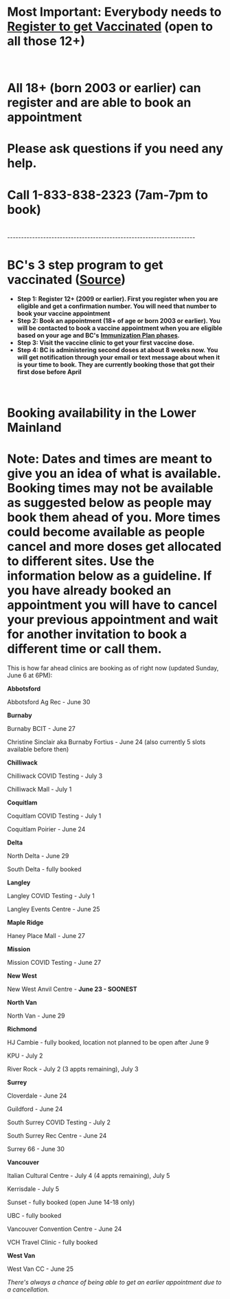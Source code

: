 # Most Important: Everybody needs to [Register to get Vaccinated](https://www.getvaccinated.gov.bc.ca/s/) (open to all those 12+)

&#x200B;

# All 18+ (born 2003 or earlier) can register and are able to book an appointment

# Please ask questions if you need any help.

# Call 1-833-838-2323 (7am-7pm to book)

# 

\--------------------------------------------------------------------

# BC's 3 step program to get vaccinated ([Source](https://www2.gov.bc.ca/getvaccinated.html))

* **Step 1: Register 12+ (2009 or earlier). First you register when you are eligible and get a confirmation number. You will need that number to book your vaccine appointment**
* **Step 2: Book an appointment (18+ of age or born 2003 or earlier). You will be contacted to book a vaccine appointment when you are eligible based on your age and BC's** [**Immunization Plan phases**](https://www2.gov.bc.ca/gov/content/covid-19/vaccine/plan#general-population)**.** 
* **Step 3: Visit the vaccine clinic to get your first vaccine dose.**
* **Step 4: BC is administering second doses at about 8 weeks now.  You will get notification through your email or text message about when it is your time to book.  They are currently booking those that got their first dose before April**

&#x200B;

# Booking availability in the Lower Mainland

# Note: Dates and times are meant to give you an idea of what is available. Booking times may not be available as suggested below as people may book them ahead of you.  More times could become available as people cancel and more doses get allocated to different sites.  Use the information below as a guideline. If you have already booked an appointment you will have to cancel your previous appointment and wait for another invitation to book a different time or call them.

 

This is how far ahead clinics are booking as of right now (updated Sunday, June 6 at 6PM):

**Abbotsford**

Abbotsford Ag Rec - June 30

**Burnaby**

Burnaby BCIT - June 27

Christine Sinclair aka Burnaby Fortius - June 24 (also currently 5 slots available before then)

**Chilliwack**

Chilliwack COVID Testing - July 3

Chilliwack Mall - July 1

**Coquitlam**

Coquitlam COVID Testing - July 1

Coquitlam Poirier - June 24

**Delta**

North Delta - June 29

South Delta - fully booked

**Langley**

Langley COVID Testing - July 1

Langley Events Centre - June 25

**Maple Ridge**

Haney Place Mall - June 27

**Mission**

Mission COVID Testing - June 27

**New West**

New West Anvil Centre - **June 23 - SOONEST**

**North Van**

North Van - June 29

**Richmond**

HJ Cambie - fully booked, location not planned to be open after June 9

KPU - July 2

River Rock - July 2 (3 appts remaining), July 3

**Surrey**

Cloverdale - June 24

Guildford - June 24

South Surrey COVID Testing - July 2

South Surrey Rec Centre - June 24

Surrey 66 - June 30

**Vancouver**

Italian Cultural Centre - July 4 (4 appts remaining), July 5

Kerrisdale - July 5

Sunset - fully booked (open June 14-18 only)

UBC - fully booked

Vancouver Convention Centre - June 24

VCH Travel Clinic - fully booked

**West Van**

West Van CC - June 25

*There's always a chance of being able to get an earlier appointment due to a cancellation.*